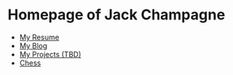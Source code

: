 # Homepage of Jack Champagne

* [My Resume](/cv/)
* [My Blog](blog.jackchampagne.com)
* [My Projects (TBD)](projects.jackchampagne.com)
* [Chess](/chess.html)